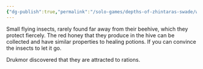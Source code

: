 ```yaml
---
{"dg-publish":true,"permalink":"/solo-games/depths-of-zhintaras-swade/world/megadungeon/f1-hellish-burrow/creatures/delkeheal/"}
---
```


Small flying insects, rarely found far away from their beehive, which they protect fiercely.
The red honey that they produce in the hive can be collected and have similar properties to healing potions.
If you can convince the insects to let it go.

Drukmor discovered that they are attracted to rations.